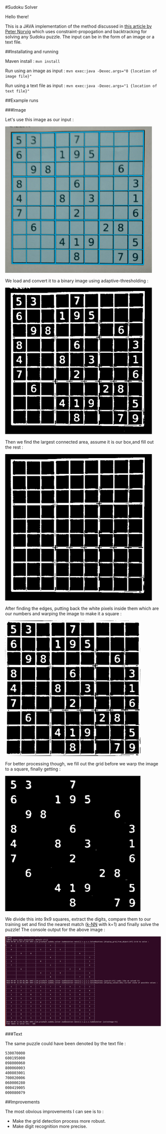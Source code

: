 #Sudoku Solver

Hello there!

This is a JAVA implementation of the method discussed in <a href="http://norvig.com/sudoku.html">this article by Peter Norvig</a> which uses constraint-propogation and backtracking for solving any Sudoku puzzle. The input can be in the form of an image or a text file.

##Installating and running

Maven install : ```mvn install```

Run using an image as input : ```mvn exec:java -Dexec.args="0 {location of image file}"```

Run using a text file as input : ```mvn exec:java -Dexec.args="1 {location of text file}"```

##Example runs

###Image

Let's use this image as our input :

![img1](https://raw.githubusercontent.com/prashantmishra/Sudoku/master/src/main/resources/img.png)

We load and convert it to a binary image using adaptive-thresholding :

![img2](https://raw.githubusercontent.com/prashantmishra/Sudoku/master/src/main/resources/ImgMAT-1.png)

Then we find the largest connected area, assume it is our box,and fill out the rest :

![img3](https://raw.githubusercontent.com/prashantmishra/Sudoku/master/src/main/resources/ImgMAT-2.png)

After finding the edges, putting back the white pixels inside them which are our numbers and warping the image to make it a square :

![img4](https://raw.githubusercontent.com/prashantmishra/Sudoku/master/src/main/resources/ImgMAT-3.png)

For better processing though, we fill out the grid before we warp the image to a square, finally getting :

![img5](https://raw.githubusercontent.com/prashantmishra/Sudoku/master/src/main/resources/ImgMAT-4.png)

We divide this into 9x9 squares, extract the digits, compare them to our training set and find the nearest match (<a href="https://en.wikipedia.org/wiki/K-nearest_neighbors_algorithm">k-NN</a> with k=1) and finally solve the puzzle! The console output for the above image :

![solution](https://raw.githubusercontent.com/prashantmishra/Sudoku/master/src/main/resources/solution.png)

###Text

The same puzzle could have been denoted by the text file :

```
530070000
600195000
098000060
800060003
400803001
700020006
060000280
000419005
000080079
```

##Improvements

The most obvious improvements I can see is to :
* Make the grid detection process more robust. 
* Make digit recognition more precise.
